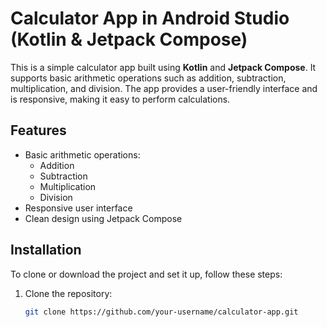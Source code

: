# Calculator App in Android Studio (Kotlin & Jetpack Compose)

This is a simple calculator app built using **Kotlin** and **Jetpack Compose**. It supports basic arithmetic operations such as addition, subtraction, multiplication, and division. The app provides a user-friendly interface and is responsive, making it easy to perform calculations.

## Features
- Basic arithmetic operations:
  - Addition
  - Subtraction
  - Multiplication
  - Division
- Responsive user interface
- Clean design using Jetpack Compose

## Installation

To clone or download the project and set it up, follow these steps:

1. Clone the repository:
   ```bash
   git clone https://github.com/your-username/calculator-app.git
